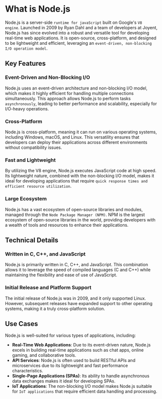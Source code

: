 # What is Node.js

Node.js is a server-side `runtime for javaScript` built on Google's `V8 engine`. Launched in 2009 by Ryan Dahl and a team of developers at Joyent, Node.js has since evolved into a robust and versatile tool for developing real-time web applications. It is open-source, cross-platform, and designed to be lightweight and efficient, leveraging an `event-driven, non-blocking I/O operation model`.

## Key Features

### Event-Driven and Non-Blocking I/O

Node.js uses an event-driven architecture and non-blocking I/O model, which makes it highly efficient for handling multiple connections simultaneously. This approach allows Node.js to perform tasks `asynchronously`, leading to better performance and scalability, especially for I/O-heavy operations.

### Cross-Platform

Node.js is cross-platform, meaning it can run on various operating systems, including Windows, macOS, and Linux. This versatility ensures that developers can deploy their applications across different environments without compatibility issues.

### Fast and Lightweight

By utilizing the V8 engine, Node.js executes JavaScript code at high speed. Its lightweight nature, combined with the non-blocking I/O model, makes it ideal for developing applications that require `quick response times and efficient resource utilization`.

### Large Ecosystem

Node.js has a vast ecosystem of open-source libraries and modules, managed through the `Node Package Manager (NPM)`. NPM is the largest ecosystem of open-source libraries in the world, providing developers with a wealth of tools and resources to enhance their applications.

## Technical Details

### Written in C, C++, and JavaScript

Node.js is primarily written in C, C++, and JavaScript. This combination allows it to leverage the speed of compiled languages (C and C++) while maintaining the flexibility and ease of use of JavaScript.

### Initial Release and Platform Support

The initial release of Node.js was in 2009, and it only supported Linux. However, subsequent releases have expanded support to other operating systems, making it a truly cross-platform solution.

## Use Cases

Node.js is well-suited for various types of applications, including:

- **Real-Time Web Applications**: Due to its event-driven nature, Node.js excels in building real-time applications such as chat apps, online gaming, and collaborative tools.
- **API Services**: Node.js is often used to build RESTful APIs and microservices due to its lightweight and fast performance characteristics.
- **Single-Page Applications (SPAs)**: Its ability to handle asynchronous data exchanges makes it ideal for developing SPAs.
- **IoT Applications**: The non-blocking I/O model makes Node.js suitable for `IoT applications` that require efficient data handling and processing.
